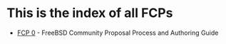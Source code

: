 # This is the index of all FCPs

* [FCP 0](./fcp-0000.md) - FreeBSD Community Proposal Process and Authoring Guide
